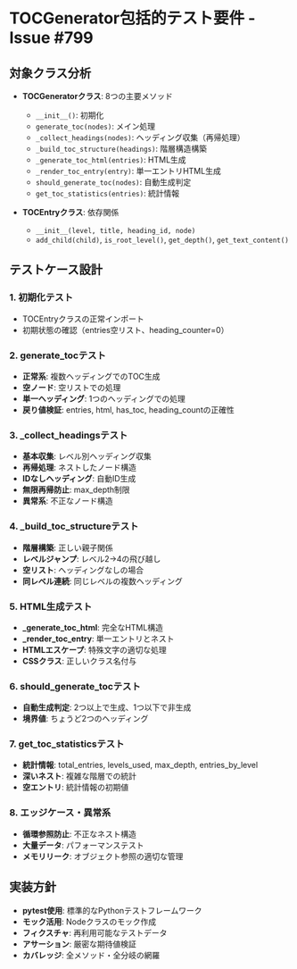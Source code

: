 # TOCGenerator包括的テスト要件 - Issue #799

## 対象クラス分析
- **TOCGeneratorクラス**: 8つの主要メソッド
  - `__init__()`: 初期化
  - `generate_toc(nodes)`: メイン処理
  - `_collect_headings(nodes)`: ヘッディング収集（再帰処理）
  - `_build_toc_structure(headings)`: 階層構造構築
  - `_generate_toc_html(entries)`: HTML生成
  - `_render_toc_entry(entry)`: 単一エントリHTML生成
  - `should_generate_toc(nodes)`: 自動生成判定
  - `get_toc_statistics(entries)`: 統計情報

- **TOCEntryクラス**: 依存関係
  - `__init__(level, title, heading_id, node)`
  - `add_child(child)`, `is_root_level()`, `get_depth()`, `get_text_content()`

## テストケース設計
### 1. 初期化テスト
- TOCEntryクラスの正常インポート
- 初期状態の確認（entries空リスト、heading_counter=0）

### 2. generate_tocテスト
- **正常系**: 複数ヘッディングでのTOC生成
- **空ノード**: 空リストでの処理
- **単一ヘッディング**: 1つのヘッディングでの処理
- **戻り値検証**: entries, html, has_toc, heading_countの正確性

### 3. _collect_headingsテスト
- **基本収集**: レベル別ヘッディング収集
- **再帰処理**: ネストしたノード構造
- **IDなしヘッディング**: 自動ID生成
- **無限再帰防止**: max_depth制限
- **異常系**: 不正なノード構造

### 4. _build_toc_structureテスト
- **階層構築**: 正しい親子関係
- **レベルジャンプ**: レベル2→4の飛び越し
- **空リスト**: ヘッディングなしの場合
- **同レベル連続**: 同じレベルの複数ヘッディング

### 5. HTML生成テスト
- **_generate_toc_html**: 完全なHTML構造
- **_render_toc_entry**: 単一エントリとネスト
- **HTMLエスケープ**: 特殊文字の適切な処理
- **CSSクラス**: 正しいクラス名付与

### 6. should_generate_tocテスト
- **自動生成判定**: 2つ以上で生成、1つ以下で非生成
- **境界値**: ちょうど2つのヘッディング

### 7. get_toc_statisticsテスト
- **統計情報**: total_entries, levels_used, max_depth, entries_by_level
- **深いネスト**: 複雑な階層での統計
- **空エントリ**: 統計情報の初期値

### 8. エッジケース・異常系
- **循環参照防止**: 不正なネスト構造
- **大量データ**: パフォーマンステスト
- **メモリリーク**: オブジェクト参照の適切な管理

## 実装方針
- **pytest使用**: 標準的なPythonテストフレームワーク
- **モック活用**: Nodeクラスのモック作成
- **フィクスチャ**: 再利用可能なテストデータ
- **アサーション**: 厳密な期待値検証
- **カバレッジ**: 全メソッド・全分岐の網羅